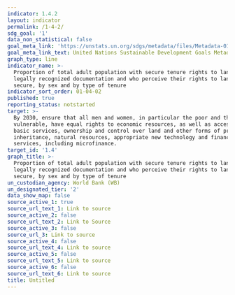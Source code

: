 ```yaml
---
indicator: 1.4.2
layout: indicator
permalink: /1-4-2/
sdg_goal: '1'
data_non_statistical: false
goal_meta_link: 'https://unstats.un.org/sdgs/metadata/files/Metadata-01-04-02.pdf'
goal_meta_link_text: United Nations Sustainable Development Goals Metadata (PDF 4.0 MB)
graph_type: line
indicator_name: >-
  Proportion of total adult population with secure tenure rights to land, with
  legally recognized documentation and who perceive their rights to land as
  secure, by sex and by type of tenure
indicator_sort_order: 01-04-02
published: true
reporting_status: notstarted
target: >-
  By 2030, ensure that all men and women, in particular the poor and the
  vulnerable, have equal rights to economic resources, as well as access to
  basic services, ownership and control over land and other forms of property,
  inheritance, natural resources, appropriate new technology and financial
  services, including microfinance.
target_id: '1.4'
graph_title: >-
  Proportion of total adult population with secure tenure rights to land, with
  legally recognized documentation and who perceive their rights to land as
  secure, by sex and by type of tenure
un_custodian_agency: World Bank (WB)
un_designated_tier: '2'
data_show_map: false
source_active_1: true
source_url_text_1: Link to source
source_active_2: false
source_url_text_2: Link to Source
source_active_3: false
source_url_3: Link to source
source_active_4: false
source_url_text_4: Link to source
source_active_5: false
source_url_text_5: Link to source
source_active_6: false
source_url_text_6: Link to source
title: Untitled
---
```

